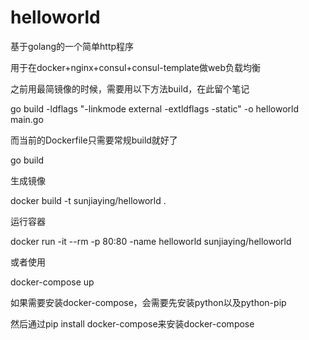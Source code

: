 # helloworld

基于golang的一个简单http程序

用于在docker+nginx+consul+consul-template做web负载均衡


之前用最简镜像的时候，需要用以下方法build，在此留个笔记

go build -ldflags "-linkmode external -extldflags -static" -o helloworld main.go

而当前的Dockerfile只需要常规build就好了

go build

生成镜像

docker build -t sunjiaying/helloworld .

运行容器

docker run -it --rm -p 80:80 -name helloworld sunjiaying/helloworld

或者使用

docker-compose up

如果需要安装docker-compose，会需要先安装python以及python-pip

然后通过pip install docker-compose来安装docker-compose




